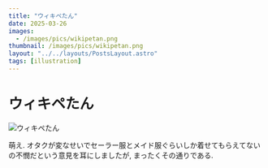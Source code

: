 ```yaml
---
title: "ウィキペたん"
date: 2025-03-26
images:
  - /images/pics/wikipetan.png
thumbnail: /images/pics/wikipetan.png
layout: "../../layouts/PostsLayout.astro"
tags: [illustration]
---
```


# ウィキペたん

![ウィキペたん](/images/pics/wikipetan.png)

萌え. オタクが変なせいでセーラー服とメイド服ぐらいしか着せてもらえてないの不憫だという意見を耳にしましたが, まったくその通りである.